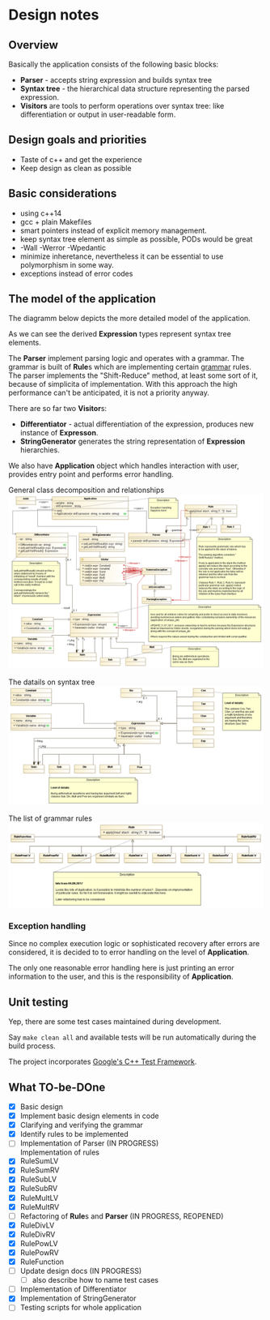 # Design notes

## Overview
Basically the application consists of the following basic blocks:

* **Parser** - accepts string expression and builds syntax tree
* **Syntax tree** - the hierarchical data structure representing the parsed expression. 
* **Visitors** are tools to perform operations over syntax tree: like differentiation or output in user-readable form.

## Design goals and priorities
- Taste of c++ and get the experience
- Keep design as clean as possible

## Basic considerations

* using c++14
* gcc + plain Makefiles
* smart pointers instead of explicit memory management.
* keep syntax tree element as simple as possible, PODs would be great
* -Wall -Werror -Wpedantic
* minimize inheretance, nevertheless it can be essential to use polymorphism in some way.
* exceptions instead of error codes

## The model of the application
The diagramm below depicts the more detailed model of the application.

As we can see the derived **Expression** types represent syntax tree elements.

The **Parser** implement parsing logic and operates with a grammar. The grammar is built of 
**Rule**s which are implementing certain [grammar](grammar.md) rules. The parser implements the 
"Shift-Reduce" method, at least some sort of it, because of simplicita of implementation. 
With this approach the high performance can't be anticipated, it is not a priority anyway.  

There are so far two **Visitor**s:
* **Differentiator** - actual differentiation of the expression, produces new instance of **Expresson**.
* **StringGenerator** generates the string representation of **Expression** hierarchies.

We also have **Application** object which handles interaction with user, provides entry point and performs error handling.

General class decomposition and relationships
![Class diagram](img/general_structure.png)

The datails on syntax tree
![Class diagram](img/syntax_tree.png)

The list of grammar rules
![Class diagram](img/rules.png)

### Exception handling

Since no complex execution logic or sophisticated recovery after errors are considered, 
it is decided to to error handling on the level of **Application**.

The only one reasonable error handling here is just printing an error information to the user,
and this is the responsibility of **Application**.

## Unit testing
Yep, there are some test cases maintained during development.

Say ``` make clean all ``` and available tests will be run automatically during the build process.

The project incorporates [Google's C++ Test Framework](https://github.com/google/googletest "Google Test").

## What TO-be-DOne
- [x] Basic design
- [x] Implement basic design elements in code
- [x] Clarifying and verifying the grammar 
- [x] Identify rules to be implemented
- [ ] Implementation of Parser (IN PROGRESS)<br/>
      Implementation of rules
- [x] RuleSumLV 
- [x] RuleSumRV
- [x] RuleSubLV 
- [x] RuleSubRV 
- [x] RuleMultLV 
- [x] RuleMultRV 
- [ ] Refactoring of **Rule**s and **Parser** (IN PROGRESS, REOPENED)
- [x] RuleDivLV
- [x] RuleDivRV
- [x] RulePowLV 
- [x] RulePowRV 
- [x] RuleFunction 
- [ ] Update design docs (IN PROGRESS)
  - [ ] also describe how to name test cases
- [ ] Implementation of Differentiator
- [x] Implementation of StringGenerator
- [ ] Testing scripts for whole application